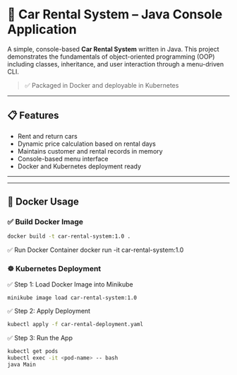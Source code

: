 # 🚗 Car Rental System – Java Console Application

A simple, console-based **Car Rental System** written in Java. This project demonstrates the fundamentals of object-oriented programming (OOP) including classes, inheritance, and user interaction through a menu-driven CLI.

> ✅ Packaged in Docker and deployable in Kubernetes

---

## 📋 Features

- Rent and return cars
- Dynamic price calculation based on rental days
- Maintains customer and rental records in memory
- Console-based menu interface
- Docker and Kubernetes deployment ready

---

---

## 🐳 Docker Usage

### ✅ Build Docker Image

```bash
docker build -t car-rental-system:1.0 .
```

✅ Run Docker Container
docker run -it car-rental-system:1.0

### ☸️ Kubernetes Deployment
✅ Step 1: Load Docker Image into Minikube
```bash
minikube image load car-rental-system:1.0
```
✅ Step 2: Apply Deployment
```bash
kubectl apply -f car-rental-deployment.yaml
```
✅ Step 3: Run the App
```bash
kubectl get pods
kubectl exec -it <pod-name> -- bash
java Main
```
